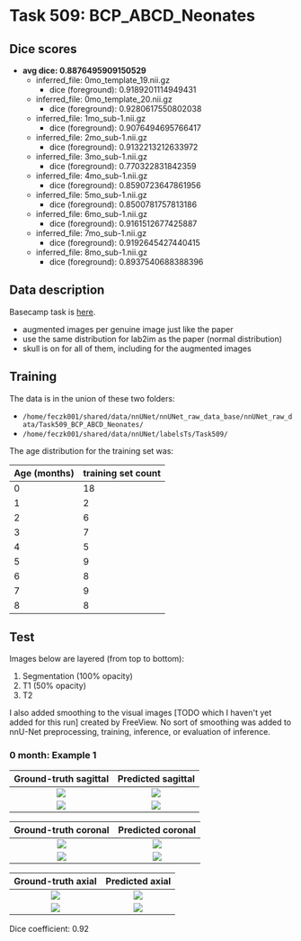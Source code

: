 Task 509: BCP_ABCD_Neonates
===========================

Dice scores
-----------

* **avg dice: 0.8876495909150529**
  * inferred_file: 0mo_template_19.nii.gz
      * dice (foreground): 0.9189201114949431
  * inferred_file: 0mo_template_20.nii.gz
      * dice (foreground): 0.9280617550802038
  * inferred_file: 1mo_sub-1.nii.gz
      * dice (foreground): 0.9076494695766417
  * inferred_file: 2mo_sub-1.nii.gz
      * dice (foreground): 0.9132213212633972
  * inferred_file: 3mo_sub-1.nii.gz
      * dice (foreground): 0.770322831842359
  * inferred_file: 4mo_sub-1.nii.gz
      * dice (foreground): 0.8590723647861956
  * inferred_file: 5mo_sub-1.nii.gz
      * dice (foreground): 0.8500781757813186
  * inferred_file: 6mo_sub-1.nii.gz
      * dice (foreground): 0.9161512677425887
  * inferred_file: 7mo_sub-1.nii.gz
      * dice (foreground): 0.9192645427440415
  * inferred_file: 8mo_sub-1.nii.gz
      * dice (foreground): 0.8937540688388396
      
Data description
----------------

Basecamp task is [here](https://3.basecamp.com/5032058/buckets/21825058/todos/4048241976).

* augmented images per genuine image just like the paper
* use the same distribution for lab2im as the paper (normal distribution)
* skull is on for all of them, including for the augmented images

## Training

The data is in the union of these two folders:

* `/home/feczk001/shared/data/nnUNet/nnUNet_raw_data_base/nnUNet_raw_data/Task509_BCP_ABCD_Neonates/`
* `/home/feczk001/shared/data/nnUNet/labelsTs/Task509/`

The age distribution for the training set was:

| Age (months)      | training set count | 
| ----------- | ----------- |
| 0  | 18        |
| 1  | 2        |
| 2 | 6         |
| 3 | 7         |
| 4 | 5         |
| 5 | 9         |
| 6 | 8         |
| 7 | 9         |
| 8 | 8         |

## Test

Images below are layered (from top to bottom):

1. Segmentation (100% opacity)
2. T1 (50% opacity)
3. T2

I also added smoothing to the visual images [TODO which I haven't yet added for this run] created by FreeView.  No sort of smoothing was added to nnU-Net preprocessing, training, inference, or evaluation of inference.

### 0 month: Example 1

Ground-truth sagittal       |  Predicted sagittal
:-------------------------:|:-------------------------:
![](../../img/Task509/0mo/sub-1/sagittal/ground_truth.jpg)  |  ![](../../img/Task509/0mo/sub-1/sagittal/inferred.jpg)
![](../../img/Task509/0mo/sub-1/sagittal/ground_truth_outline.jpg)  |  ![](../../img/Task509/0mo/sub-1/sagittal/inferred_outline.jpg)

Ground-truth coronal       |  Predicted coronal
:-------------------------:|:-------------------------:
![](../../img/Task509/0mo/sub-1/coronal/ground_truth.jpg)  |  ![](../../img/Task509/0mo/sub-1/coronal/inferred.jpg)
![](../../img/Task509/0mo/sub-1/coronal/ground_truth_outline.jpg)  |  ![](../../img/Task509/0mo/sub-1/coronal/inferred_outline.jpg)

Ground-truth axial       |  Predicted axial
:-------------------------:|:-------------------------:
![](../../img/Task509/0mo/sub-1/axial/ground_truth.jpg)  |  ![](../../img/Task509/0mo/sub-1/axial/inferred.jpg)
![](../../img/Task509/0mo/sub-1/axial/ground_truth_outline.jpg)  |  ![](../../img/Task509/0mo/sub-1/axial/inferred_outline.jpg)

Dice coefficient: 0.92
